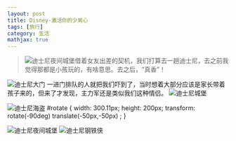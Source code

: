 ```yaml
---
layout: post
title: Disney-激活你的少男心
tags: [旅行]
category: 生活
mathjax: true
---
```

>![迪士尼夜间城堡](https://blog-img-1257227635.cos.ap-beijing.myqcloud.com/DSC01339.JPG)借着女友出差的契机，我们打算去一趟迪士尼，去之前我觉得那都是小孩玩的，有啥意思。去之后，“真香”！

![迪士尼大门](https://blog-img-1257227635.cos.ap-beijing.myqcloud.com/DSC01245.JPG )
一进门排队的人就把我们吓到了，当时想着大部分应该是家长带着孩子来的，但来了才发现，主力军还是类似我们这种情侣。
![迪士尼城堡](https://blog-img-1257227635.cos.ap-beijing.myqcloud.com/DSC01247.JPG)

![迪士尼海盗](https://blog-img-1257227635.cos.ap-beijing.myqcloud.com/DSC01250.JPG)
#rotate {
    width: 300.11px;
    height: 200px;
    transform: rotate(-90deg) translate(-50px,-50px) ;
}


![迪士尼夜间城堡](https://blog-img-1257227635.cos.ap-beijing.myqcloud.com/DSC01339.JPG)
![迪士尼钢铁侠](https://blog-img-1257227635.cos.ap-beijing.myqcloud.com/DSC01371.JPG)
